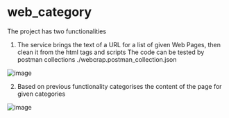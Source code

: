 # web_category
The project has two functionalities 
1) The service brings the text of a URL for a list of given Web Pages, then clean it from the html tags and scripts
The code can be tested by postman collections ./webcrap.postman_collection.json 

![image](https://user-images.githubusercontent.com/8980836/204127709-e7e971f9-cfa2-4551-827a-51b46103c61d.png)


2) Based on previous functionality categorises the content of the page for given categories

![image](https://user-images.githubusercontent.com/8980836/204127816-1771d5af-7e20-42d6-989e-0800fc48b2b2.png)


